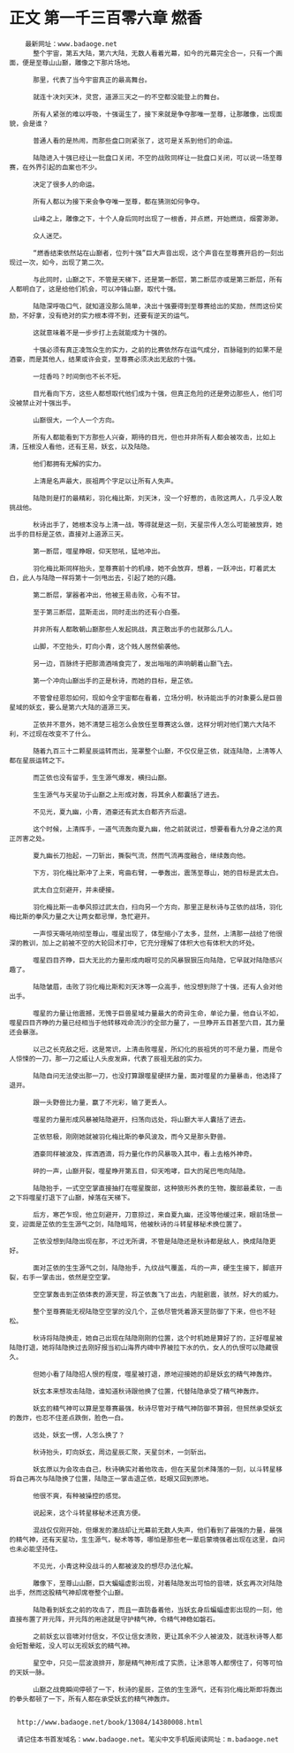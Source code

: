 # 正文 第一千三百零六章 燃香
        最新网址：www.badaoge.net
          整个宇宙，第五大陆，第六大陆，无数人看着光幕，如今的光幕完全合一，只有一个画面，便是至尊山山巅，雕像之下那片场地。
      
          那里，代表了当今宇宙真正的最高舞台。
      
          就连十决刘天沐，灵宫，道源三天之一的不空都没能登上的舞台。
      
          所有人紧张的难以呼吸，十强诞生了，接下来就是争夺那唯一至尊，让那雕像，出现面貌，会是谁？
      
          普通人看的是热闹，而那些盘口则紧张了，这可是关系到他们的命运。
      
          陆隐进入十强已经让一批盘口关闭，不空的战败同样让一批盘口关闭，可以说一场至尊赛，在外界引起的血案也不少。
      
          决定了很多人的命运。
      
          所有人都以为接下来会争夺唯一至尊，都在猜测如何争夺。
      
          山峰之上，雕像之下，十个人身后同时出现了一根香，并点燃，开始燃烧，烟雾渺渺。
      
          众人迷茫。
      
          “燃香结束依然站在山巅者，位列十强”巨大声音出现，这个声音在至尊赛开启的一刻出现过一次，如今，出现了第二次。
      
          与此同时，山巅之下，不管是天梯下，还是第一断层，第二断层亦或是第三断层，所有人都明白了，这是给他们机会，可以冲锋山巅，取代十强。
      
          陆隐深呼吸口气，就知道没那么简单，决出十强要得到至尊赛给出的奖励，然而这份奖励，不好拿，没有绝对的实力根本得不到，还要有逆天的运气。
      
          这就意味着不是一步步打上去就能成为十强的。
      
          十强必须有真正凌驾众生的实力，之前的比赛依然存在运气成分，百脉碰到的如果不是酒豪，而是其他人，结果或许会变，至尊赛必须决出无敌的十强。
      
          一炷香吗？时间倒也不长不短。
      
          目光看向下方，这些人都想取代他们成为十强，但真正危险的还是旁边那些人，他们可没被禁止对十强出手。
      
          山巅很大，一个人一个方向。
      
          所有人都能看到下方那些人兴奋，期待的目光，但也并非所有人都会被攻击，比如上清，压根没人看他，还有王易，妖玄，以及陆隐。
      
          他们都拥有无解的实力。
      
          上清是名声最大，辰祖两个字足以让所有人失声。
      
          陆隐则是打的最精彩，羽化梅比斯，刘天沐，没一个好惹的，击败这两人，几乎没人敢挑战他。
      
          秋诗出手了，她根本没与上清一战，等得就是这一刻，天星宗传人怎么可能被放弃，她出手的目标是芷依，直接对上道源三天。
      
          第一断层，噬星睁眼，仰天怒吼，猛地冲出。
      
          羽化梅比斯同样抬头，至尊赛前十的机缘，她不会放弃，想着，一跃冲出，盯着武太白，此人与陆隐一样将第十一剑甩出去，引起了她的兴趣。
      
          第二断层，掌器者冲出，他被王易击败，心有不甘。
      
          至于第三断层，蓝斯走出，同时走出的还有小白蚕。
      
          并非所有人都敢朝山巅那些人发起挑战，真正敢出手的也就那么几人。
      
          山脚，不空抬头，盯向小青，这个贱人居然偷袭他。
      
          另一边，百脉终于把那滴酒啃食完了，发出嗡嗡的声响朝着山巅飞去。
      
          第一个冲向山巅出手的正是秋诗，而她的目标，是芷依。
      
          不管曾经恩怨如何，现如今全宇宙都在看着，立场分明，秋诗能出手的对象要么是巨兽星域的妖玄，要么是第六大陆的道源三天。
      
          芷依并不意外，她不清楚三祖怎么会放任至尊赛这么做，这样分明对他们第六大陆不利，不过现在改变不了什么。
      
          随着九百三十二颗星辰运转而出，笼罩整个山巅，不仅仅是芷依，就连陆隐，上清等人都在星辰运转之下。
      
          而芷依也没有留手，生生源气爆发，横扫山巅。
      
          生生源气与天星功于山巅之上形成对轰，将其余人都囊括了进去。
      
          不见光，夏九幽，小青，酒豪还有武太白都齐齐后退。
      
          这个时候，上清挥手，一道气流轰向夏九幽，他之前就说过，想要看看九分身之法的真正厉害之处。
      
          夏九幽长刀抬起，一刀斩出，撕裂气流，然而气流再度融合，继续轰向他。
      
          下方，羽化梅比斯冲了上来，弯曲右臂，一拳轰出，震荡至尊山，她的目标是武太白。
      
          武太白立刻避开，并未硬接。
      
          羽化梅比斯一击拳风掠过武太白，扫向另一个方向，那里正是秋诗与芷依的战场，羽化梅比斯的拳风力量之大让两女都忌惮，急忙避开。
      
          一声惊天嘶吼响彻至尊山，噬星出现了，体型缩小了太多，显然，上清那一战给了他很深的教训，加上之前被不空的大轮回术打中，它充分理解了体积大也有体积大的坏处。
      
          噬星四目齐睁，巨大无比的力量形成肉眼可见的风暴狠狠压向陆隐，它早就对陆隐感兴趣了。
      
          陆隐皱眉，击败了羽化梅比斯和刘天沐等一众高手，他没想到除了十强，还有人会对他出手。
      
          噬星的力量让他震撼，无愧于巨兽星域力量最大的奇异生命，单论力量，他自认不如，噬星四目齐睁的力量已经相当于他转移戏命流沙的全部力量了，一旦睁开五目甚至六目，其力量还会暴涨。
      
          以己之长克敌之短，这是常识，上清击败噬星，所幻化的辰祖凭的可不是力量，而是令人惊悚的一刀，那一刀之威让人头皮发麻，代表了辰祖无敌的实力。
      
          陆隐自问无法使出那一刀，也没打算跟噬星硬拼力量，面对噬星的力量暴击，他选择了退开。
      
          跟一头野兽比力量，赢了不光彩，输了更丢人。
      
          噬星的力量形成风暴被陆隐避开，扫荡向远处，将山巅大半人囊括了进去。
      
          芷依怒极，刚刚她就被羽化梅比斯的拳风波及，而今又是那头野兽。
      
          酒豪同样被波及，挥洒酒滴，将力量化作的风暴吸入其中，看上去格外神奇。
      
          砰的一声，山巅开裂，噬星睁开第五目，仰天咆哮，巨大的尾巴甩向陆隐。
      
          陆隐抬手，一式空空掌直接抽打在噬星腹部，这种狼形外表的生物，腹部最柔软，一击之下将噬星打退下了山巅，掉落在天梯下。
      
          后方，寒芒乍现，他立刻避开，刀意掠过，来自夏九幽，还没等他缓过来，眼前场景一变，迎面是芷依的生生源气之剑，陆隐暗骂，他被秋诗的斗转星移秘术换位置了。
      
          芷依没想到陆隐出现在那，不过无所谓，不管是陆隐还是秋诗都是敌人，换成陆隐更好。
      
          面对芷依的生生源气之剑，陆隐抬手，九纹战气覆盖，乓的一声，硬生生接下，脚底开裂，右手一掌击出，依然是空空掌。
      
          空空掌轰击到芷依体表的源天罡，将芷依轰飞了出去，内脏剧震，骇然，好大的威力。
      
          整个至尊赛能无视陆隐空空掌的没几个，芷依尽管凭着源天罡防御了下来，但也不轻松。
      
          秋诗将陆隐换走，她自己出现在陆隐刚刚的位置，这个时机她是算好了的，正好噬星被陆隐打退，她将陆隐换过去刚好报当初山海界内碑中界被拉下水的仇，女人的仇恨可以隐藏很久。
      
          但她小看了陆隐招人恨的程度，噬星被打退，原地迎接她的却是妖玄的精气神轰炸。
      
          妖玄本来想攻击陆隐，谁知道秋诗跟他换了位置，代替陆隐承受了精气神轰炸。
      
          妖玄的精气神可以算是至尊赛最强，秋诗尽管对于精气神防御不算弱，但贸然承受妖玄的轰炸，也忍不住差点跌倒，脸色一白。
      
          远处，妖玄一愣，人怎么换了？
      
          秋诗抬头，盯向妖玄，周边星辰汇聚，天星剑术，一剑斩出。
      
          妖玄原以为会攻击自己，秋诗确实对着他攻击，但在天星剑术降落的一刻，以斗转星移将自己再次与陆隐换了位置，陆隐正一掌击退芷依，眨眼又回到原地。
      
          他很不爽，有种被操控的感觉。
      
          说起来，这个斗转星移秘术还真方便。
      
          混战仅仅刚开始，但爆发的激战却让光幕前无数人失声，他们看到了最强的力量，最强的精气神，还有天星功，生生源气，秘术等等，哪怕是那些老一辈启蒙境强者出现在这里，自问也未必能坚持住。
      
          不见光，小青这种没战斗的人都被波及的想尽办法化解。
      
          雕像下，至尊山山巅，巨大蝙蝠虚影出现，对着陆隐发出可怕的音啸，妖玄再次对陆隐出手，然而这股精气神却席卷整个山巅。
      
          陆隐看到妖玄之前的攻击了，而且一直防备着他，当妖玄身后蝙蝠虚影出现的一刻，他直接布置了开元阵，开元阵的用途就是守护精气神，令精气神稳如磐石。
      
          之前妖玄以音啸对付信女，不仅让信女溃败，更让其余不少人被波及，就连秋诗等人都会短暂晕眩，没人可以无视妖玄的精气神。
      
          星空中，只见一层波浪排开，那是精气神形成了实质，让沐恩等人都愣住了，何等可怕的天妖一脉。
      
          山巅之战竟瞬间停顿了一下，秋诗的星辰，芷依的生生源气，还有羽化梅比斯即将轰出的拳头都顿了一下，所有人都在承受妖玄的精气神轰炸。
      
      
      http://www.badaoge.net/book/13084/14380008.html
      
      请记住本书首发域名：www.badaoge.net。笔尖中文手机版阅读网址：m.badaoge.net